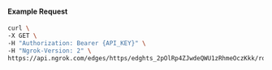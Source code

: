 <!-- Code generated for API Clients. DO NOT EDIT. -->

#### Example Request

```bash
curl \
-X GET \
-H "Authorization: Bearer {API_KEY}" \
-H "Ngrok-Version: 2" \
https://api.ngrok.com/edges/https/edghts_2pOlRp4ZJwdeQWU1zRhmeOczKkk/routes/edghtsrt_2pOlRkjhhQC4eNVKAhEwmMp7bvL/websocket_tcp_converter
```
